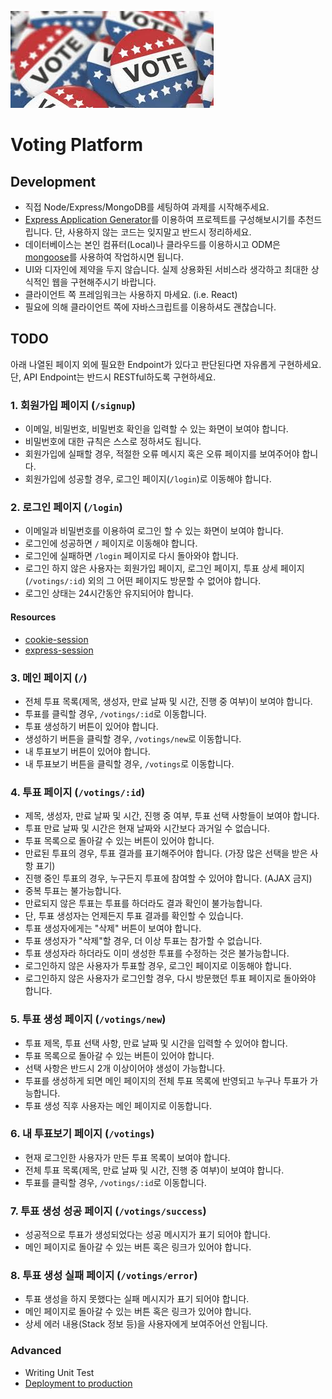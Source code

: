 ![Voting](/voting.jpeg)

# Voting Platform

## Development

- 직접 Node/Express/MongoDB를 세팅하여 과제를 시작해주세요.
- [Express Application Generator](https://expressjs.com/en/starter/generator.html)를 이용하여 프로젝트를 구성해보시기를 추천드립니다. 단, 사용하지 않는 코드는 잊지말고 반드시 정리하세요.
- 데이터베이스는 본인 컴퓨터(Local)나 클라우드를 이용하시고 ODM은 [mongoose](https://mongoosejs.com/docs/connections.html)를 사용하여 작업하시면 됩니다.
- UI와 디자인에 제약을 두지 않습니다. 실제 상용화된 서비스라 생각하고 최대한 상식적인 웹을 구현해주시기 바랍니다.
- 클라이언트 쪽 프레임워크는 사용하지 마세요. (i.e. React)
- 필요에 의해 클라이언트 쪽에 자바스크립트를 이용하셔도 괜찮습니다.

## TODO

아래 나열된 페이지 외에 필요한 Endpoint가 있다고 판단된다면 자유롭게 구현하세요. 단, API Endpoint는 반드시 RESTful하도록 구현하세요.

### 1. 회원가입 페이지 (`/signup`)

- 이메일, 비밀번호, 비밀번호 확인을 입력할 수 있는 화면이 보여야 합니다.
- 비밀번호에 대한 규칙은 스스로 정하셔도 됩니다.
- 회원가입에 실패할 경우, 적절한 오류 메시지 혹은 오류 페이지를 보여주어야 합니다.
- 회원가입에 성공할 경우, 로그인 페이지(`/login`)로 이동해야 합니다.

### 2. 로그인 페이지 (`/login`)

- 이메일과 비밀번호를 이용하여 로그인 할 수 있는 화면이 보여야 합니다.
- 로그인에 성공하면 `/` 페이지로 이동해야 합니다.
- 로그인에 실패하면 `/login` 페이지로 다시 돌아와야 합니다.
- 로그인 하지 않은 사용자는 회원가입 페이지, 로그인 페이지, 투표 상세 페이지(`/votings/:id`) 외의 그 어떤 페이지도 방문할 수 없어야 합니다.
- 로그인 상태는 24시간동안 유지되어야 합니다.

#### Resources

- [cookie-session](https://expressjs.com/en/resources/middleware/cookie-session.html)
- [express-session](https://expressjs.com/en/resources/middleware/session.html)

### 3. 메인 페이지 (`/`)

- 전체 투표 목록(제목, 생성자, 만료 날짜 및 시간, 진행 중 여부)이 보여야 합니다.
- 투표를 클릭할 경우, `/votings/:id`로 이동합니다.
- 투표 생성하기 버튼이 있어야 합니다.
- 생성하기 버튼을 클릭할 경우, `/votings/new`로 이동합니다.
- 내 투표보기 버튼이 있어야 합니다.
- 내 투표보기 버튼을 클릭할 경우, `/votings`로 이동합니다.

### 4. 투표 페이지 (`/votings/:id`)

- 제목, 생성자, 만료 날짜 및 시간, 진행 중 여부, 투표 선택 사항들이 보여야 합니다.
- 투표 만료 날짜 및 시간은 현재 날짜와 시간보다 과거일 수 없습니다.
- 투표 목록으로 돌아갈 수 있는 버튼이 있어야 합니다.
- 만료된 투표의 경우, 투표 결과를 표기해주어야 합니다. (가장 많은 선택을 받은 사항 표기)
- 진행 중인 투표의 경우, 누구든지 투표에 참여할 수 있어야 합니다. (AJAX 금지)
- 중복 투표는 불가능합니다.
- 만료되지 않은 투표는 투표를 하더라도 결과 확인이 불가능합니다.
- 단, 투표 생성자는 언제든지 투표 결과를 확인할 수 있습니다.
- 투표 생성자에게는 "삭제" 버튼이 보여야 합니다.
- 투표 생성자가 "삭제"할 경우, 더 이상 투표는 참가할 수 없습니다.
- 투표 생성자라 하더라도 이미 생성한 투표를 수정하는 것은 불가능합니다.
- 로그인하지 않은 사용자가 투표할 경우, 로그인 페이지로 이동해야 합니다.
- 로그인하지 않은 사용자가 로그인할 경우, 다시 방문했던 투표 페이지로 돌아와야 합니다.

### 5. 투표 생성 페이지 (`/votings/new`)

- 투표 제목, 투표 선택 사항, 만료 날짜 및 시간을 입력할 수 있어야 합니다.
- 투표 목록으로 돌아갈 수 있는 버튼이 있어야 합니다.
- 선택 사항은 반드시 2개 이상이어야 생성이 가능합니다.
- 투표를 생성하게 되면 메인 페이지의 전체 투표 목록에 반영되고 누구나 투표가 가능합니다.
- 투표 생성 직후 사용자는 메인 페이지로 이동합니다.

### 6. 내 투표보기 페이지 (`/votings`)

- 현재 로그인한 사용자가 만든 투표 목록이 보여야 합니다.
- 전체 투표 목록(제목, 만료 날짜 및 시간, 진행 중 여부)이 보여야 합니다.
- 투표를 클릭할 경우, `/votings/:id`로 이동합니다.

### 7. 투표 생성 성공 페이지 (`/votings/success`)

- 성공적으로 투표가 생성되었다는 성공 메시지가 표기 되어야 합니다.
- 메인 페이지로 돌아갈 수 있는 버튼 혹은 링크가 있어야 합니다.

### 8. 투표 생성 실패 페이지 (`/votings/error`)

- 투표 생성을 하지 못했다는 실패 메시지가 표기 되어야 합니다.
- 메인 페이지로 돌아갈 수 있는 버튼 혹은 링크가 있어야 합니다.
- 상세 에러 내용(Stack 정보 등)을 사용자에게 보여주어선 안됩니다.

### Advanced

- Writing Unit Test
- [Deployment to production](https://developer.mozilla.org/en-US/docs/Learn/Server-side/Express_Nodejs/deployment)
